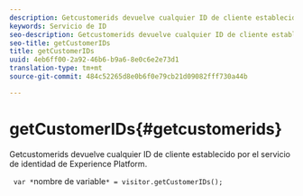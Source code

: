 ```yaml
---
description: Getcustomerids devuelve cualquier ID de cliente establecido por el servicio de identidad de Experience Platform.
keywords: Servicio de ID
seo-description: Getcustomerids devuelve cualquier ID de cliente establecido por el servicio de identidad de Experience Platform.
seo-title: getCustomerIDs
title: getCustomerIDs
uuid: 4eb6ff00-2a92-46b6-b9a6-8e0c6e2e73d1
translation-type: tm+mt
source-git-commit: 484c52265d8e0b6f0e79cb21d09082fff730a44b

---
```



# getCustomerIDs{#getcustomerids}

Getcustomerids devuelve cualquier ID de cliente establecido por el servicio de identidad de Experience Platform.

<!--
Is there anything else we can say about this??
-->

` var *`nombre de variable`* = visitor.getCustomerIDs();`

